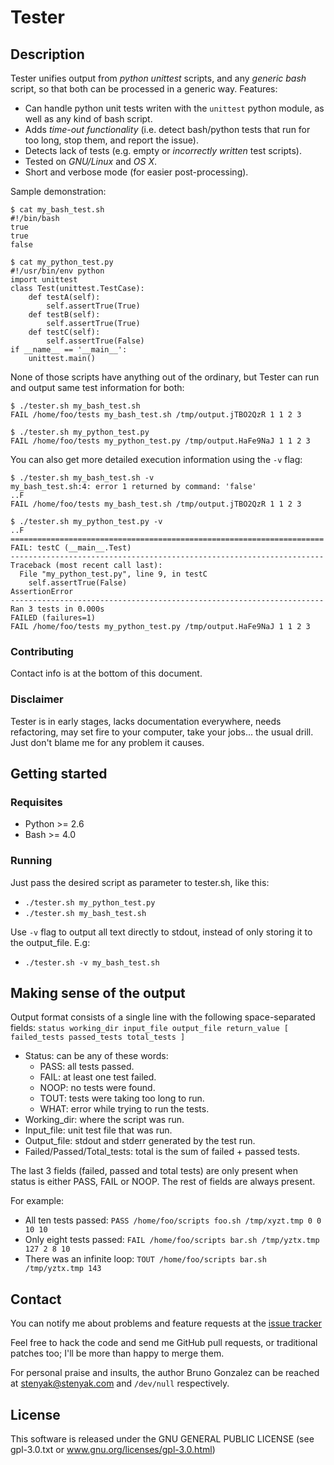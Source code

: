 Tester
======

Description
-----------

Tester unifies output from *python unittest* scripts, and any *generic bash* script, so that both can be processed in a generic way.
Features:
 - Can handle python unit tests writen with the `unittest` python module, as well as any kind of bash script.
 - Adds *time-out functionality* (i.e. detect bash/python tests that run for too long, stop them, and report the issue).
 - Detects lack of tests (e.g. empty or *incorrectly written* test scripts).
 - Tested on *GNU/Linux* and *OS X*.
 - Short and verbose mode (for easier post-processing).

Sample demonstration:

    $ cat my_bash_test.sh
    #!/bin/bash
    true
    true
    false

    $ cat my_python_test.py
    #!/usr/bin/env python
    import unittest
    class Test(unittest.TestCase):
        def testA(self):
            self.assertTrue(True)
        def testB(self):
            self.assertTrue(True)
        def testC(self):
            self.assertTrue(False)
    if __name__ == '__main__':
        unittest.main()

None of those scripts have anything out of the ordinary, but Tester can run and output same test information for both:

    $ ./tester.sh my_bash_test.sh
    FAIL /home/foo/tests my_bash_test.sh /tmp/output.jTBO2QzR 1 1 2 3

    $ ./tester.sh my_python_test.py
    FAIL /home/foo/tests my_python_test.py /tmp/output.HaFe9NaJ 1 1 2 3

You can also get more detailed execution information using the `-v` flag:

    $ ./tester.sh my_bash_test.sh -v
    my_bash_test.sh:4: error 1 returned by command: 'false'
    ..F
    FAIL /home/foo/tests my_bash_test.sh /tmp/output.jTBO2QzR 1 1 2 3

    $ ./tester.sh my_python_test.py -v
    ..F
    ======================================================================
    FAIL: testC (__main__.Test)
    ----------------------------------------------------------------------
    Traceback (most recent call last):
      File "my_python_test.py", line 9, in testC
        self.assertTrue(False)
    AssertionError
    ----------------------------------------------------------------------
    Ran 3 tests in 0.000s
    FAILED (failures=1)
    FAIL /home/foo/tests my_python_test.py /tmp/output.HaFe9NaJ 1 1 2 3


### Contributing

Contact info is at the bottom of this document.

### Disclaimer

Tester is in early stages, lacks documentation everywhere, needs refactoring, may set fire to your computer, take your jobs... the usual drill. Just don't blame me for any problem it causes.


Getting started
---------------

### Requisites

 * Python >= 2.6
 * Bash >= 4.0

### Running

Just pass the desired script as parameter to tester.sh, like this:
 * `./tester.sh my_python_test.py`
 * `./tester.sh my_bash_test.sh`

Use `-v` flag to output all text directly to stdout, instead of only storing it to the output_file. E.g:
 * `./tester.sh -v my_bash_test.sh`

Making sense of the output
--------------------------

Output format consists of a single line with the following space-separated fields:
`status working_dir input_file output_file return_value [ failed_tests passed_tests total_tests ]`

 * Status: can be any of these words:
   * PASS: all tests passed.
   * FAIL: at least one test failed.
   * NOOP: no tests were found.
   * TOUT: tests were taking too long to run.
   * WHAT: error while trying to run the tests.
 * Working_dir: where the script was run.
 * Input_file: unit test file that was run.
 * Output_file: stdout and stderr generated by the test run.
 * Failed/Passed/Total_tests: total is the sum of failed + passed tests.

The last 3 fields (failed, passed and total tests) are only present when status is either PASS, FAIL or NOOP.
The rest of fields are always present.


For example:
 * All ten tests passed: `PASS /home/foo/scripts foo.sh /tmp/xyzt.tmp 0 0 10 10`
 * Only eight tests passed: `FAIL /home/foo/scripts bar.sh /tmp/yztx.tmp 127 2 8 10`
 * There was an infinite loop: `TOUT /home/foo/scripts bar.sh /tmp/yztx.tmp 143`


Contact
-------

You can notify me about problems and feature requests at the [issue tracker](https://github.com/stenyak/tester/issues)

Feel free to hack the code and send me GitHub pull requests, or traditional patches too; I'll be more than happy to merge them.

For personal praise and insults, the author Bruno Gonzalez can be reached at [stenyak@stenyak.com](mailto:stenyak@stenyak.com) and `/dev/null` respectively.

License
-------

This software is released under the GNU GENERAL PUBLIC LICENSE (see gpl-3.0.txt or www.gnu.org/licenses/gpl-3.0.html)
